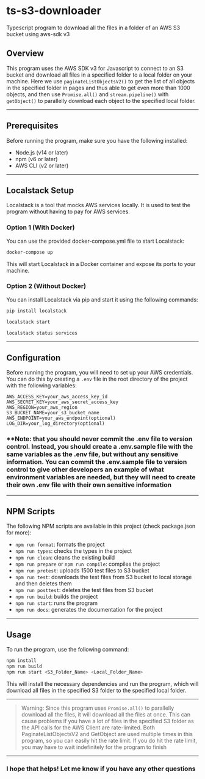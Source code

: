 # ts-s3-downloader

Typescript program to download all the files in a folder of an AWS S3 bucket using aws-sdk v3

## Overview

This program uses the AWS SDK v3 for Javascript to connect to an S3 bucket and download all files in a specified folder to a local folder on your machine. Here we use `paginateListObjectsV2()` to get the list of all objects in the specified folder in pages and thus able to get even more than 1000 objects, and then use `Promise.all()` and `stream.pipeline()` with `getObject()` to parallelly download each object to the specified local folder.

---

## Prerequisites

Before running the program, make sure you have the following installed:

- Node.js (v14 or later)
- npm (v6 or later)
- AWS CLI (v2 or later)

---

## Localstack Setup

Localstack is a tool that mocks AWS services locally. It is used to test the program without having to pay for AWS services.

### Option 1 (With Docker)

You can use the provided docker-compose.yml file to start Localstack:

```bash
docker-compose up
```

This will start Localstack in a Docker container and expose its ports to your machine.

### Option 2 (Without Docker)

You can install Localstack via pip and start it using the following commands:

```bash
pip install localstack

localstack start

localstack status services
```

---

## Configuration

Before running the program, you will need to set up your AWS credentials. You can do this by creating a `.env` file in the root directory of the project with the following variables:

```dotenv
AWS_ACCESS_KEY=your_aws_access_key_id
AWS_SECRET_KEY=your_aws_secret_access_key
AWS_REGION=your_aws_region
S3_BUCKET_NAME=your_s3_bucket_name
AWS_ENDPOINT=your_aws_endpoint(optional)
LOG_DIR=your_log_directory(optional)
```

### \*\*Note: that you should never commit the .env file to version control. Instead, you should create a .env.sample file with the same variables as the .env file, but without any sensitive information. You can commit the .env.sample file to version control to give other developers an example of what environment variables are needed, but they will need to create their own .env file with their own sensitive information

---

## NPM Scripts

The following NPM scripts are available in this project (check package.json for more):

- `npm run format`: formats the project
- `npm run types`: checks the types in the project
- `npm run clean`: cleans the existing build
- `npm run prepare` or `npm run compile`: compiles the project
- `npm run pretest`: uploads 1500 test files to S3 bucket
- `npm run test`: downloads the test files from S3 bucket to local storage and then deletes them
- `npm run posttest`: deletes the test files from S3 bucket
- `npm run build`: builds the project
- `npm run start`: runs the program
- `npm run docs`: generates the documentation for the project

---

## Usage

To run the program, use the following command:

```bash
npm install
npm run build
npm run start <S3_Folder_Name> <Local_Folder_Name>
```

This will install the necessary dependencies and run the program, which will download all files in the specified S3 folder to the specified local folder.

---

> Warning: Since this program uses `Promise.all()` to parallelly download all the files, it will download all the files at once. This can cause problems if you have a lot of files in the specified S3 folder as the API calls for the AWS Client are rate-limited. Both PaginateListObjectsV2 and GetObject are used multiple times in this program, so you can easily hit the rate limit. If you do hit the rate limit, you may have to wait indefinitely for the program to finish

---

### I hope that helps! Let me know if you have any other questions
